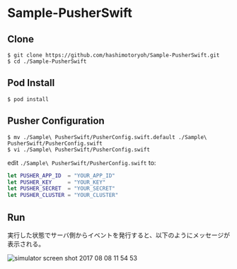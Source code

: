 # Sample-PusherSwift

## Clone

```shell
$ git clone https://github.com/hashimotoryoh/Sample-PusherSwift.git
$ cd ./Sample-PusherSwift
```

## Pod Install

```shell
$ pod install
```

## Pusher Configuration

```shell
$ mv ./Sample\ PusherSwift/PusherConfig.swift.default ./Sample\ PusherSwift/PusherConfig.swift
$ vi ./Sample\ PusherSwift/PusherConfig.swift
```

edit `./Sample\ PusherSwift/PusherConfig.swift` to:
```swift
let PUSHER_APP_ID  = "YOUR_APP_ID"
let PUSHER_KEY     = "YOUR_KEY"
let PUSHER_SECRET  = "YOUR_SECRET"
let PUSHER_CLUSTER = "YOUR_CLUSTER"
```

## Run

実行した状態でサーバ側からイベントを発行すると、以下のようにメッセージが表示される。

![simulator screen shot 2017 08 08 11 54 53](https://user-images.githubusercontent.com/12749002/29054315-77f4e522-7c30-11e7-8341-1572f9776cf1.png)
